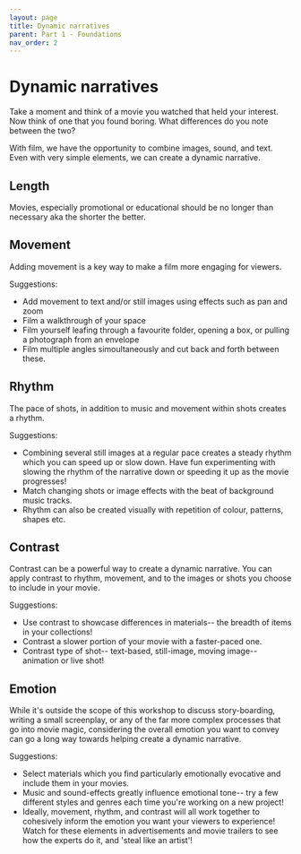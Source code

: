 ```yaml
---
layout: page
title: Dynamic narratives
parent: Part 1 - Foundations
nav_order: 2
---
```

# Dynamic narratives

Take a moment and think of a movie you watched that held your interest. Now think of one that you found boring. What differences do you note between the two?

With film, we have the opportunity to combine images, sound, and text. Even with very simple elements, we can create a dynamic narrative.

## Length

Movies, especially promotional or educational should be no longer than necessary aka the shorter the better.  

## Movement

Adding movement is a key way to make a film more engaging for viewers.

Suggestions:

+ Add movement to text and/or still images using effects such as pan and zoom
+ Film a walkthrough of your space
+ Film yourself leafing through a favourite folder, opening a box, or pulling a photograph from an envelope
+ Film multiple angles simoultaneously and cut back and forth between these.

## Rhythm

The pace of shots, in addition to music and movement within shots creates a rhythm.

Suggestions:

+ Combining several still images at a regular pace creates a steady rhythm which you can speed up or slow down. Have fun experimenting with slowing the rhythm of the narrative down or speeding it up as the movie progresses!
+ Match changing shots or image effects with the beat of background music tracks.
+ Rhythm can also be created visually with repetition of colour, patterns, shapes etc.

## Contrast

Contrast can be a powerful way to create a dynamic narrative. You can apply contrast to rhythm, movement, and to the images or shots you choose to include in your movie.

Suggestions:

+ Use contrast to showcase differences in materials-- the breadth of items in your collections!
+ Contrast a slower portion of your movie with a faster-paced one.
+ Contrast type of shot-- text-based, still-image, moving image-- animation or live shot!

## Emotion

While it's outside the scope of this workshop to discuss story-boarding, writing a small screenplay, or any of the far more complex processes that go into movie magic, considering the overall emotion you want to convey can go a long way towards helping create a dynamic narrative.

Suggestions:

+ Select materials which you find particularly emotionally evocative and include them in your movies.
+ Music and sound-effects greatly influence emotional tone-- try a few different styles and genres each time you're working on a new project!
+ Ideally, movement, rhythm, and contrast will all work together to cohesively inform the emotion you want your viewers to experience! Watch for these elements in advertisements and movie trailers to see how the experts do it, and 'steal like an artist'!
